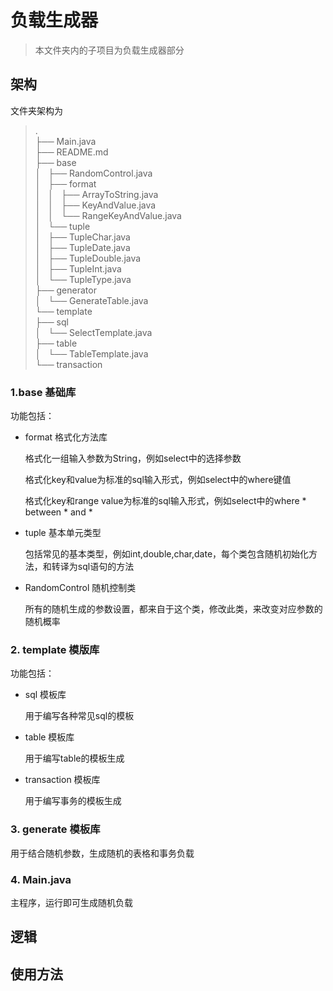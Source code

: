# 负载生成器

> 本文件夹内的子项目为负载生成器部分

## 架构

文件夹架构为

>.<br>
>├── Main.java<br>
>├── README.md<br>
>├── base<br>
>│   ├── RandomControl.java<br>
>│   ├── format<br>
>│   │   ├── ArrayToString.java<br>
>│   │   ├── KeyAndValue.java<br>
>│   │   └── RangeKeyAndValue.java<br>
>│   └── tuple<br>
>│       ├── TupleChar.java<br>
>│       ├── TupleDate.java<br>
>│       ├── TupleDouble.java<br>
>│       ├── TupleInt.java<br>
>│       └── TupleType.java<br>
>├── generator<br>
>│   └── GenerateTable.java<br>
>└── template<br>
>    ├── sql<br>
>    │   └── SelectTemplate.java<br>
>    ├── table<br>
>    │   └── TableTemplate.java<br>
>    └── transaction<br> 

### 1.base 基础库 

功能包括：

+ format 格式化方法库

  格式化一组输入参数为String，例如select中的选择参数

  格式化key和value为标准的sql输入形式，例如select中的where键值

  格式化key和range value为标准的sql输入形式，例如select中的where  * between * and *

+ tuple 基本单元类型

  包括常见的基本类型，例如int,double,char,date，每个类包含随机初始化方法，和转译为sql语句的方法

+ RandomControl 随机控制类

  所有的随机生成的参数设置，都来自于这个类，修改此类，来改变对应参数的随机概率

### 2. template 模版库

功能包括：

+ sql 模板库

  用于编写各种常见sql的模板

+ table 模板库

  用于编写table的模板生成

+ transaction 模板库

  用于编写事务的模板生成

### 3. generate 模板库

用于结合随机参数，生成随机的表格和事务负载

### 4. Main.java

主程序，运行即可生成随机负载

## 逻辑

## 使用方法

